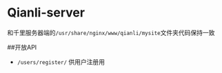 Qianli-server
=============

和千里服务器端的``/usr/share/nginx/www/qianli/mysite``文件夹代码保持一致  

##开放API

* `/users/register/`
供用户注册用